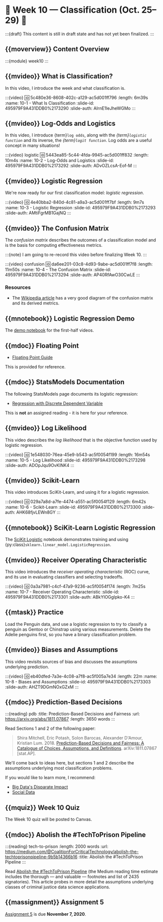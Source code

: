 # 🚧 Week 10 — Classification (Oct. 25–29) 🚧

:::{draft}
This content is still in draft state and has not yet been finalized.
:::

## {{moverview}} Content Overview

:::{module} week10
:::

## {{mvideo}} What is Classification?

In this video, I introduce the week and what classification is.

:::{video}
:id: 5c480e36-8608-402c-a129-ac5d001ff796
:length: 6m39s
:name: 10-1 - What Is Classification
:slide-id: 495979F9A431DDB0%2173290
:slide-auth: AIrnE1IeJheWGMo
:::

## {{mvideo}} Log-Odds and Logistics

In this video, I introduce {term}`log odds`, along with the *{term}`logistic function`* and its inverse, 
the *{term}`logit function`*.
Log odds are a useful concept in many situations!

:::{video} logistic
:id: 5443ea85-5c44-4fda-9945-ac5d001ff832
:length: 10m4s
:name: 10-2 - Log-Odds and Logistics
:slide-id: 495979F9A431DDB0%2173292
:slide-auth: ADvOZLcsA-Eof-M
:::

## {{mvideo}} Logistic Regression

We're now ready for our first classification model: *logistic regression*.

:::{video}
:id: 4e40bba2-840d-4c81-a9a3-ac5d001ff7bf
:length: 9m7s
:name: 10-3 - Logistic Regression
:slide-id: 495979F9A431DDB0%2173293
:slide-auth: AMtiFgrMB1GajNQ
:::

## {{mvideo}} The Confusion Matrix

The *confusion matrix* describes the outcomes of a classification model and is the basis for computing effectiveness metrics.

:::{note}
I am going to re-record this video before finalizing Week 10.
:::

:::{video} confusion
:id: da6ee201-03c8-4d93-9abe-ac5d001ff7f8
:length: 11m50s
:name: 10-4 - The Confusion Matrix
:slide-id: 495979F9A431DDB0%2173294
:slide-auth: AP40RfAwO30CwLE
:::

### Resources

- The [Wikipedia article](https://en.wikipedia.org/wiki/Confusion_matrix) has a very good diagram of the confusion matrix and its derived metrics.

## {{mnotebook}} Logistic Regression Demo

The [demo notebook](LogitRegressionDemo.ipynb) for the first-half videos.

## {{mdoc}} Floating Point

- [Floating Point Guide](https://floating-point-gui.de/)

This is provided for reference.

## {{mdoc}} StatsModels Documentation

The following StatsModels page documents its logistic regression:

- [Regression with Discrete Dependent Variable](https://www.statsmodels.org/stable/discretemod.html)

This is **not** an assigned reading - it is here for your reference.

## {{mvideo}} Log Likelihood

This video describes the *log likelihood* that is the objective function used by logistic regression.

:::{video}
:id: 1e548030-76ea-45e9-b543-ac5f0054f199
:length: 16m54s
:name: 10-5 - Log Likelihood
:slide-id: 495979F9A431DDB0%2173298
:slide-auth: ADOpJqu9OvKINK4
:::

## {{mvideo}} Scikit-Learn

This video introduces SciKit-Learn, and using it for a logistic regression.

:::{video}
:id: 029a7a8d-a7fe-4474-a551-ac5f0054f129
:length: 6m42s
:name: 10-6 - Scikit-Learn
:slide-id: 495979F9A431DDB0%2173300
:slide-auth: AHK68fjvLEWn8GY
:::

## {{mnotebook}} SciKit-Learn Logistic Regression

The [SciKit Logistic](./SciKitLogistic.ipynb) notebook demonstrates training and using
{py:class}`sklearn.linear_model.LogisticRegression`.

## {{mvideo}} Receiver Operating Characteristic

This video introduces the *receiver operating characteristic* (ROC) curve, and its use in evaluating classifiers and selecting tradeoffs.

:::{video}
:id: 0a3a7981-c4cf-47a9-9236-ac5f0054f174
:length: 7m25s
:name: 10-7 - Receiver Operating Characteristic
:slide-id: 495979F9A431DDB0%2173301
:slide-auth: ABkYIOGgIpko-K4
:::

## {{mtask}} Practice

Load the Penguin data, and use a logistic regression to try to classify a penguin as Gentoo or Chinstrap using various measurements.
Delete the Adelie penguins first, so you have a binary classification problem.

## {{mvideo}} Biases and Assumptions

This video revisits sources of bias and discusses the assumptions underlying prediction.

:::{video}
:id: eb40dfed-7a3e-4c08-a7f8-ac5f005a7e34
:length: 22m
:name: 10-8 - Biases and Assumptions
:slide-id: 495979F9A431DDB0%2173303
:slide-auth: AHZT9DGmNOxGZxM
:::

## {{mdoc}} Prediction-Based Decisions

:::{reading} pdb
:title: Prediction-Based Decisions and Fairness
:url: https://arxiv.org/abs/1811.07867
:length: 3650 words
:::

Read Sections 1 and 2 of the following paper:

> Shira Mitchell, Eric Potash, Solon Barocas, Alexander D'Amour, Kristian Lum. 2018.
> [Prediction-Based Decisions and Fairness: A Catalogue of Choices, Assumptions, and Definitions](https://arxiv.org/abs/1811.07867).
> arXiv:1811.07867 [stat.AP].

We'll come back to ideas here, but sections 1 and 2 describe the assumptions underlying most classification problems.

If you would like to learn more, I recommend:

- [Big Data's Disparate Impact](http://papers.ssrn.com/abstract=2477899)
- [Social Data](http://dx.doi.org/10.3389/fdata.2019.00013)

## {{mquiz}} Week 10 Quiz

The Week 10 quiz will be posted to Canvas.

## {{mdoc}} Abolish the #TechToPrison Pipeline

:::{reading} tech-to-prison
:length: 2000 words
:url: https://medium.com/@CoalitionForCriticalTechnology/abolish-the-techtoprisonpipeline-9b5b14366b16
:title: Abolish the #TechToPrison Pipeline
:::

Read [Abolish the #TechToPrison Pipeline](https://medium.com/@CoalitionForCriticalTechnology/abolish-the-techtoprisonpipeline-9b5b14366b16) (the Medium reading time estimate includes the thorough — and valuable — footnotes and list of 2435 signatories).
This article probes in more detail the assumptions underlying classes of criminal justice data science applications.

## {{massignment}} Assignment 5

[Assignment 5](../../assignments/A5/index.md) is due **November 7, 2020**.
